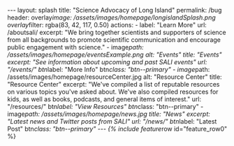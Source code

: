  - - - 
 l a y o u t :   s p l a s h 
 t i t l e :   " S c i e n c e   A d v o c a c y   o f   L o n g   I s l a n d " 
 p e r m a l i n k :   / b u g 
 h e a d e r : 
     o v e r l a y _ i m a g e :   / a s s e t s / i m a g e s / h o m e p a g e / l o n g i s l a n d S p l a s h . p n g 
     o v e r l a y _ f i l t e r :   r g b a ( 8 3 ,   4 2 ,   1 1 7 ,   0 . 5 0 ) 
     a c t i o n s : 
         -   l a b e l :   " L e a r n   M o r e " 
             u r l :   / a b o u t s a l i / 
 e x c e r p t :   " W e   b r i n g   t o g e t h e r   s c i e n t i s t s   a n d   s u p p o r t e r s   o f   s c i e n c e   f r o m   a l l   b a c k g r o u n d s   t o   p r o m o t e   s c i e n t i f i c   c o m m u n i c a t i o n   a n d   e n c o u r a g e   p u b l i c   e n g a g e m e n t   w i t h   s c i e n c e . " 
     -   i m a g e _ p a t h :   / a s s e t s / i m a g e s / h o m e p a g e / e v e n t s E x a m p l e . p n g 
         a l t :   " E v e n t s " 
         t i t l e :   " E v e n t s " 
         e x c e r p t :   " S e e   i n f o r m a t i o n   a b o u t   u p c o m i n g   a n d   p a s t   S A L I   e v e n t s " 
         u r l :   " / e v e n t s / " 
         b t n _ l a b e l :   " M o r e   I n f o " 
         b t n _ c l a s s :   " b t n - - p r i m a r y " 
     -   i m a g e _ p a t h :   / a s s e t s / i m a g e s / h o m e p a g e / r e s o u r c e C e n t e r . j p g 
         a l t :   " R e s o u r c e   C e n t e r " 
         t i t l e :   " R e s o u r c e   C e n t e r " 
         e x c e r p t :   " W e ' v e   c o m p i l e d   a   l i s t   o f   r e p u t a b l e   r e s o u r c e s   o n   v a r i o u s   t o p i c s   y o u ' v e   a s k e d   a b o u t .   W e ' v e   a l s o   c o m p i l e d   r e s o u r c e s   f o r   k i d s ,   a s   w e l l   a s   b o o k s ,   p o d c a s t s ,   a n d   g e n e r a l   i t e m s   o f   i n t e r e s t . " 
         u r l :   " / r e s o u r c e s / " 
         b t n _ l a b e l :   " V i e w   R e s o u r c e s " 
         b t n _ c l a s s :   " b t n - - p r i m a r y " 
     -   i m a g e _ p a t h :   / a s s e t s / i m a g e s / h o m e p a g e / n e w s . j p g 
         t i t l e :   " N e w s " 
         e x c e r p t :   " L a t e s t   n e w s   a n d   T w i t t e r   p o s t s   f r o m   S A L I " 
         u r l :   " / n e w s / " 
         b t n _ l a b e l :   " L a t e s t   P o s t " 
         b t n _ c l a s s :   " b t n - - p r i m a r y " 
 - - - 
 
 { %   i n c l u d e   f e a t u r e _ r o w   i d = " f e a t u r e _ r o w 0 "   % } 
